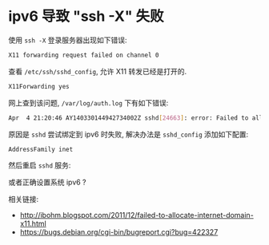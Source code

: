 ipv6 导致 "ssh -X" 失败
===

使用 `ssh -X` 登录服务器出现如下错误:

```sh
X11 forwarding request failed on channel 0
```

查看 `/etc/ssh/sshd_config`, 允许 X11 转发已经是打开的.

```sh
X11Forwarding yes
```

网上查到该问题, `/var/log/auth.log` 下有如下错误:

```sh
Apr  4 21:20:46 AY140330144942734002Z sshd[24663]: error: Failed to allocate internet-domain X11 display socket.
```

原因是 `sshd` 尝试绑定到 ipv6 时失败, 解决办法是 `sshd_config` 添加如下配置:

```sh
AddressFamily inet
```

然后重启 `sshd` 服务:

或者正确设置系统 ipv6 ?

相关链接:
* http://ibohm.blogspot.com/2011/12/failed-to-allocate-internet-domain-x11.html
* https://bugs.debian.org/cgi-bin/bugreport.cgi?bug=422327

